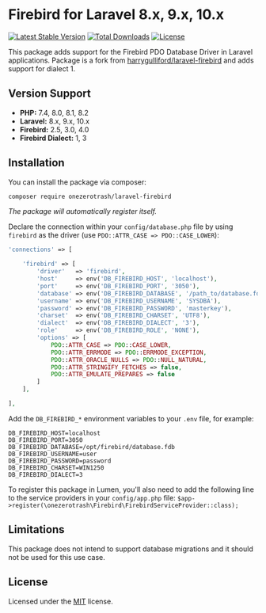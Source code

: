 # Firebird for Laravel 8.x, 9.x, 10.x

[![Latest Stable Version](https://poser.pugx.org/onezerotrash/laravel-firebird/v/stable)](https://packagist.org/packages/onezerotrash/laravel-firebird)
[![Total Downloads](https://poser.pugx.org/onezerotrash/laravel-firebird/downloads)](https://packagist.org/packages/onezerotrash/laravel-firebird)
[![License](https://poser.pugx.org/onezerotrash/laravel-firebird/license)](https://packagist.org/packages/onezerotrash/laravel-firebird)

This package adds support for the Firebird PDO Database Driver in Laravel applications.
Package is a fork from [harrygulliford/laravel-firebird](https://github.com/harrygulliford/laravel-firebird) and adds support for dialect 1.

## Version Support

- **PHP:** 7.4, 8.0, 8.1, 8.2
- **Laravel:** 8.x, 9.x, 10.x
- **Firebird:** 2.5, 3.0, 4.0
- **Firebird Dialect:** 1, 3

## Installation

You can install the package via composer:

```bash
composer require onezerotrash/laravel-firebird
```

_The package will automatically register itself._

Declare the connection within your `config/database.php` file by using `firebird` as the
driver (use `PDO::ATTR_CASE => PDO::CASE_LOWER`):
```php
'connections' => [

    'firebird' => [
        'driver'   => 'firebird',
        'host'     => env('DB_FIREBIRD_HOST', 'localhost'),
        'port'     => env('DB_FIREBIRD_PORT', '3050'),
        'database' => env('DB_FIREBIRD_DATABASE', '/path_to/database.fdb'),
        'username' => env('DB_FIREBIRD_USERNAME', 'SYSDBA'),
        'password' => env('DB_FIREBIRD_PASSWORD', 'masterkey'),
        'charset'  => env('DB_FIREBIRD_CHARSET', 'UTF8'),
        'dialect'  => env('DB_FIREBIRD_DIALECT', '3'),
        'role'     => env('DB_FIREBIRD_ROLE', 'NONE'),
        'options' => [
            PDO::ATTR_CASE => PDO::CASE_LOWER,
            PDO::ATTR_ERRMODE => PDO::ERRMODE_EXCEPTION,
            PDO::ATTR_ORACLE_NULLS => PDO::NULL_NATURAL,
            PDO::ATTR_STRINGIFY_FETCHES => false,
            PDO::ATTR_EMULATE_PREPARES => false
        ]
    ],

],
```

Add the `DB_FIREBIRD_*` environment variables to your `.env` file, for example:
```
DB_FIREBIRD_HOST=localhost
DB_FIREBIRD_PORT=3050
DB_FIREBIRD_DATABASE=/opt/firebird/database.fdb
DB_FIREBIRD_USERNAME=user
DB_FIREBIRD_PASSWORD=password
DB_FIREBIRD_CHARSET=WIN1250
DB_FIREBIRD_DIALECT=3
```

To register this package in Lumen, you'll also need to add the following line to the service providers in your `config/app.php` file:
`$app->register(\onezerotrash\Firebird\FirebirdServiceProvider::class);`

## Limitations
This package does not intend to support database migrations and it should not be used for this use case.

## License
Licensed under the [MIT](https://choosealicense.com/licenses/mit/) license.
